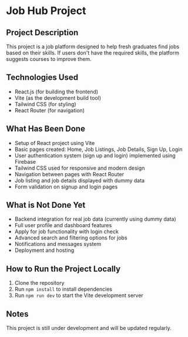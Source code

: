 # Job Hub Project

## Project Description
This project is a job platform designed to help fresh graduates find jobs based on their skills. If users don't have the required skills, the platform suggests courses to improve them.

## Technologies Used
- React.js (for building the frontend)
- Vite (as the development build tool)
- Tailwind CSS (for styling)
- React Router (for navigation)

## What Has Been Done
- Setup of React project using Vite
- Basic pages created: Home, Job Listings, Job Details, Sign Up, Login
- User authentication system (sign up and login) implemented using Firebase
- Tailwind CSS used for responsive and modern design
- Navigation between pages with React Router
- Job listing and job details displayed with dummy data
- Form validation on signup and login pages

## What is Not Done Yet
- Backend integration for real job data (currently using dummy data)
- Full user profile and dashboard features
- Apply for job functionality with login check
- Advanced search and filtering options for jobs
- Notifications and messages system
- Deployment and hosting

## How to Run the Project Locally
1. Clone the repository
2. Run `npm install` to install dependencies
3. Run `npm run dev` to start the Vite development server

## Notes
This project is still under development and will be updated regularly.

